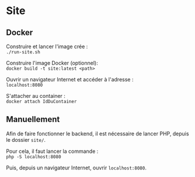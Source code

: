 # Site
## Docker
Construire et lancer l'image crée :  
`./run-site.sh`

Construire l'image Docker (optionnel):  
`docker build -t site:latest <path>`

Ouvrir un navigateur Internet et accéder à l'adresse :  
`localhost:8080`

S'attacher au container :  
`docker attach IdDuContainer`

## Manuellement
Afin de faire fonctionner le backend, il est nécessaire de lancer PHP, depuis
le dossier `site/`.

Pour cela, il faut lancer la commande :  
`php -S localhost:8080`

Puis, depuis un navigateur Internet, ouvrir `localhost:8080`.